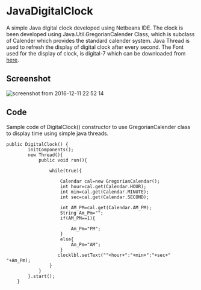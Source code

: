 # JavaDigitalClock
A simple Java digital clock developed using Netbeans IDE. The clock is been developed using Java.Util.GregorianCalender Class, which is subclass of Calender which provides the standard calender system. Java Thread is used to refresh the display of digital clock after every second. The Font used for the display of clock, is digital-7 which can be downloaded from [here](http://www.dafont.com/digital-7.font).

## Screenshot 

![screenshot from 2016-12-11 22 52 14](https://cloud.githubusercontent.com/assets/11054880/21308099/6d29441e-c5fe-11e6-8839-959c6ed4e0b1.png)

## Code
Sample code of DigitalClock() constructor to use GregorianCalender class to display time using simple java threads.
```
public DigitalClock() {
        initComponents();
        new Thread(){
            public void run(){
                
                while(true){
                  
                    Calendar cal=new GregorianCalendar();
                    int hour=cal.get(Calendar.HOUR);
                    int min=cal.get(Calendar.MINUTE);
                    int sec=cal.get(Calendar.SECOND);
                  
                    int AM_PM=cal.get(Calendar.AM_PM);
                    String Am_Pm="";
                    if(AM_PM==1){
                        
                        Am_Pm="PM";
                    }
                    else{
                        Am_Pm="AM";
                    }
                   clocklbl.setText(""+hour+":"+min+":"+sec+" "+Am_Pm); 
                }
            }
        }.start();
    }

```



